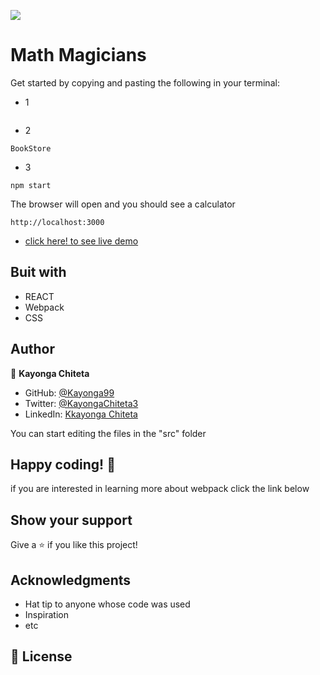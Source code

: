 ![](https://img.shields.io/badge/Microverse-blueviolet)

# Math Magicians
Get started by copying and pasting the following in your terminal:

- 1

```

```

- 2

```
BookStore
```

- 3

```
npm start
```

The browser will open and you should see a calculator

```
http://localhost:3000
```

- [click here! to see live demo]()

## Buit with

- REACT
- Webpack
- CSS



## Author 

👤 **Kayonga Chiteta**

- GitHub: [@Kayonga99](https://github.com/Kayonga99)
- Twitter: [@KayongaChiteta3](https://twitter.com/KayongaChiteta3)
- LinkedIn: [Kkayonga Chiteta](https://www.linkedin.com/in/kayongac/)


You can start editing the files in the "src" folder

## Happy coding! 🌈

if you are interested in learning more about webpack click the link below

## Show your support

Give a ⭐️ if you like this project!

## Acknowledgments

- Hat tip to anyone whose code was used
- Inspiration
- etc

## 📝 License
